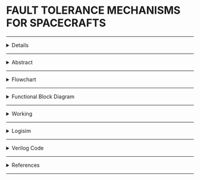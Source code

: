 #  FAULT TOLERANCE MECHANISMS FOR SPACECRAFTS

---

<details>
  
  ## Team Details

- **Semester**: 3rd Sem B. Tech. CSE
- **Section**: S2
- **Team ID**: 11

### Team Members:
1. **Aalima Khan**, Roll No: 231CS201, [Email](mailto:aalimakhan.231cs217@nitk.edu.in)
2. **Basitha Sadipirala**, Roll No: 231CS251, [Email](mailto:basithasadipirala.231cs251@nitk.edu.in)
3. **Bukke Lahari**, Roll No: 231CS217, [Email](mailto:laharinaik.231cs217@nitk.edu.in)

  
  
</details>

---

<details>
  <summary>Abstract</summary>
  
 
  -[Updated Abstract](https://github.com/Lahari-Naik/S2-TEAM_11-MINIPROJECT/blob/main/Fault%20Tolerance%20in%20Spacecrafts(ABSTRACT).pdf) 
  
</details>

---
<details>
  <summary>Flowchart</summary>
  
  ![Flowchart referred for project](https://github.com/Lahari-Naik/S2-TEAM_11-MINIPROJECT/blob/main/Screenshot%202024-10-08%20at%2011.45.14%20AM.png) 
  
</details>

---
<details>
  <summary>Functional Block Diagram</summary>
  
  
  
  ![Functional Block Diagram](https://github.com/Lahari-Naik/S2-TEAM_11-MINIPROJECT/blob/dc506859d98447869a3ee16a65bf65c76506f86d/BLOCK%20DIAGRAM.jpg) 
  

  
</details>

---

<details>
  <summary>Working</summary>
  
   - [Click here](https://github.com/Lahari-Naik/S2-TEAM_11-MINIPROJECT/blob/main/Design-Logisim.pdf)
  
</details>

---

<details>
  <summary>Logisim</summary>
  
  
  
  
  ![Logisim Final Circuit Diagram](https://github.com/Lahari-Naik/S2-TEAM_11-MINIPROJECT/blob/main/S2-T11.png)
  ![LEVEL 1 Circuit Diagram](https://github.com/Lahari-Naik/S2-TEAM_11-MINIPROJECT/blob/main/Level1Image.png)
  ![LEVEL 2 Circuit Diagram](https://github.com/Lahari-Naik/S2-TEAM_11-MINIPROJECT/blob/main/Level2Image.png)
  ![LEVEL 3 Circuit Diagram](https://github.com/Lahari-Naik/S2-TEAM_11-MINIPROJECT/blob/main/Level3.Image.png)
  ![LFSR Circuit Diagram](https://github.com/Lahari-Naik/S2-TEAM_11-MINIPROJECT/blob/main/LFSRImage.png)
  
  - [Brief description about logisim circuit](https://github.com/Lahari-Naik/S2-TEAM_11-MINIPROJECT/blob/main/Design-Logisim.pdf)
  - [Download LFSR Circuit](https://github.com/Lahari-Naik/S2-TEAM_11-MINIPROJECT/blob/main/LFSR1.circ)
  - [Download Level 1 Circuit](https://github.com/Lahari-Naik/S2-TEAM_11-MINIPROJECT/blob/main/level1copy.circ)
  - [Download Level 2 Circuit](https://github.com/Lahari-Naik/S2-TEAM_11-MINIPROJECT/blob/main/level2.circ)
  - [Download Level3 Circuit](https://github.com/Lahari-Naik/S2-TEAM_11-MINIPROJECT/blob/main/level3.circ)
  - [Download Logisim Final Circuit](https://github.com/Lahari-Naik/S2-TEAM_11-MINIPROJECT/blob/main/S2-T11.circ)
  
</details>

---

<details>
  <summary>Verilog Code</summary>
 ![S2-T11.v](https://github.com/Lahari-Naik/S2-TEAM_11-MINIPROJECT/blob/main/S2-T11.v)
 ![S2-T11_tb.v](https://github.com/Lahari-Naik/S2-TEAM_11-MINIPROJECT/blob/main/S2-T11_tb.v)

</details>

---
 <details> <summary>References</summary>


- [Link 1](https://ntrs.nasa.gov/api/citations/20210020739/downloads/FinalCopy.pdf/)
- [Link 2](https://www.isro.gov.in/spacesciexp.html/)
- [Link 3](https://www.esa.int/Space_Safety/Hera/Fault_detection_isolation_and_recovery/)
- [Link 4](https://iopscience.iop.org/article/10.1088/1742-6596/2762/1/012064/pdf/)
- [Link 5](https://www.spacenavigators.com/post/fault-detection-and-recovery-in-satellite-aocs-ensuring-resilience-in-space/)



</details>

---



  

